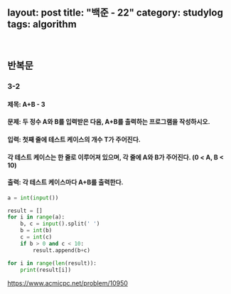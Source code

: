﻿
layout: post
title: "백준 - 22"
category: studylog
tags: algorithm
---

<br>


## 반복문

### 3-2

#### 제목: A+B - 3

#### 문제: 두 정수 A와 B를 입력받은 다음, A+B를 출력하는 프로그램을 작성하시오.

#### 입력: 첫째 줄에 테스트 케이스의 개수 T가 주어진다.

#### 각 테스트 케이스는 한 줄로 이루어져 있으며, 각 줄에 A와 B가 주어진다. (0 < A, B < 10)

#### 출력: 각 테스트 케이스마다 A+B를 출력한다.

```python
a = int(input())

result = []
for i in range(a):
    b, c = input().split(' ')
    b = int(b)
    c = int(c)
    if b > 0 and c < 10:
        result.append(b+c)

for i in range(len(result)):
    print(result[i])
```

https://www.acmicpc.net/problem/10950